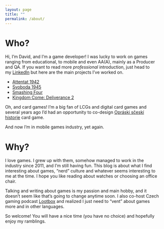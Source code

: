 ```yaml
---
layout: page
title: ""
permalink: /about/
---
```

# Who?

Hi, I’m David, and I’m a game developer! I was lucky to work on games ranging from educational, to mobile and even AA(A), mainly as a Producer and QA. If you want to read more _professional_ introduction, just head to my [LinkedIn](https://www.linkedin.com/in/david-v%C3%A1vra-b6b811a5/) but here are the main projects I’ve worked on.

- [Attentat 1942](https://attentat1942.com/)
- [Svoboda 1945](https://svoboda1945.com/cs/)
- [Smashing Four](https://smashingfour.com/)
- [Kingdom Come: Deliverance 2](https://store.steampowered.com/app/1771300/Kingdom_Come_Deliverance_II/)

Oh, and card games! I’m a big fan of LCGs and digital card games and several years ago I’d had an opportunity to co-design [Opráski sčeskí historje](https://www.opraski.cz/o-kartach) card game.

And now I’m in mobile games industry, yet again.

# Why?

I love games. I grew up with them, somehow managed to work in the industry since 2011, and I’m still having fun. This blog is about what I find interesting about games, “nerd” culture and whatever seems interesting to me at the time. I hope you like reading about watches or choosing an office chair.

Talking and writing about games is my passion and main hobby, and it doesn’t seem like that’s going to change anytime soon. I also co-host Czech gaming podcast [Lootbox](https://podcasters.spotify.com/pod/show/lootbox) and realized I just need to “vent” about games more and in other languages.

So welcome! You will have a nice time (you have no choice) and hopefully enjoy my ramblings.